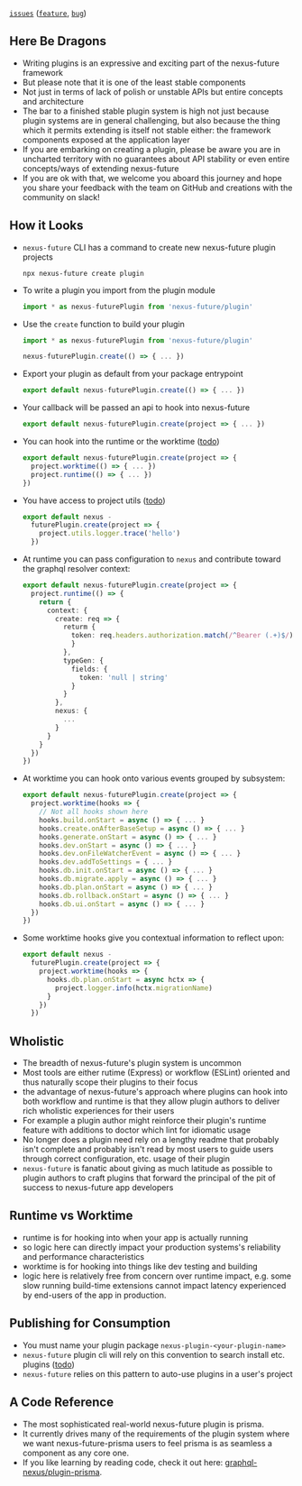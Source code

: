 [`issues`](https://github.com/graphql-nexus/nexus-future/labels/scope%2Fplugins) ([`feature`](https://github.com/graphql-nexus/nexus-future/issues?q=is%3Aopen+label%3Ascope%2Fplugins+label%3Atype%2Ffeature), [`bug`](https://github.com/graphql-nexus/nexus-future/issues?utf8=%E2%9C%93&q=is%3Aopen+label%3Ascope%2Fplugins+label%3Atype%2Fbug+))

## Here Be Dragons

- Writing plugins is an expressive and exciting part of the nexus-future framework
- But please note that it is one of the least stable components
- Not just in terms of lack of polish or unstable APIs but entire concepts and architecture
- The bar to a finished stable plugin system is high not just because plugin systems are in general challenging, but also because the thing which it permits extending is itself not stable either: the framework components exposed at the application layer
- If you are embarking on creating a plugin, please be aware you are in uncharted territory with no guarantees about API stability or even entire concepts/ways of extending nexus-future
- If you are ok with that, we welcome you aboard this journey and hope you share your feedback with the team on GitHub and creations with the community on slack!

## How it Looks

- `nexus-future` CLI has a command to create new nexus-future plugin projects
  ```cli
  npx nexus-future create plugin
  ```
- To write a plugin you import from the plugin module
  ```ts
  import * as nexus-futurePlugin from 'nexus-future/plugin'
  ```
- Use the `create` function to build your plugin

  ```ts
  import * as nexus-futurePlugin from 'nexus-future/plugin'

  nexus-futurePlugin.create(() => { ... })
  ```

- Export your plugin as default from your package entrypoint

  ```ts
  export default nexus-futurePlugin.create(() => { ... })
  ```

- Your callback will be passed an api to hook into nexus-future

  ```ts
  export default nexus-futurePlugin.create(project => { ... })
  ```

- You can hook into the runtime or the worktime ([todo](https://github.com/graphql-nexus/nexus-future/issues/294))

  ```ts
  export default nexus-futurePlugin.create(project => {
    project.worktime(() => { ... })
    project.runtime(() => { ... })
  })
  ```

- You have access to project utils ([todo](https://github.com/graphql-nexus/nexus-future/issues/282))

  ```ts
  export default nexus -
    futurePlugin.create(project => {
      project.utils.logger.trace('hello')
    })
  ```

- At runtime you can pass configuration to `nexus` and contribute toward the graphql resolver context:

  ```ts
  export default nexus-futurePlugin.create(project => {
    project.runtime(() => {
      return {
        context: {
          create: req => {
            returm {
              token: req.headers.authorization.match(/^Bearer (.+)$/)?[1] ?? null
              }
            },
            typeGen: {
              fields: {
                token: 'null | string'
              }
            }
          },
          nexus: {
            ...
          }
        }
      }
    })
  })
  ```

- At worktime you can hook onto various events grouped by subsystem:

  ```ts
  export default nexus-futurePlugin.create(project => {
    project.worktime(hooks => {
      // Not all hooks shown here
      hooks.build.onStart = async () => { ... }
      hooks.create.onAfterBaseSetup = async () => { ... }
      hooks.generate.onStart = async () => { ... }
      hooks.dev.onStart = async () => { ... }
      hooks.dev.onFileWatcherEvent = async () => { ... }
      hooks.dev.addToSettings = { ... }
      hooks.db.init.onStart = async () => { ... }
      hooks.db.migrate.apply = async () => { ... }
      hooks.db.plan.onStart = async () => { ... }
      hooks.db.rollback.onStart = async () => { ... }
      hooks.db.ui.onStart = async () => { ... }
    })
  })
  ```

- Some worktime hooks give you contextual information to reflect upon:

  ```ts
  export default nexus -
    futurePlugin.create(project => {
      project.worktime(hooks => {
        hooks.db.plan.onStart = async hctx => {
          project.logger.info(hctx.migrationName)
        }
      })
    })
  ```

## Wholistic

- The breadth of nexus-future's plugin system is uncommon
- Most tools are either rutime (Express) or workflow (ESLint) oriented and thus naturally scope their plugins to their focus
- the advantage of nexus-future's approach where plugins can hook into both workflow and runtime is that they allow plugin authors to deliver rich wholistic experiences for their users
- For example a plugin author might reinforce their plugin's runtime feature with additions to doctor which lint for idiomatic usage
- No longer does a plugin need rely on a lengthy readme that probably isn't complete and probably isn't read by most users to guide users through correct configuration, etc. usage of their plugin
- `nexus-future` is fanatic about giving as much latitude as possible to plugin authors to craft plugins that forward the principal of the pit of success to nexus-future app developers

## Runtime vs Worktime

- runtime is for hooking into when your app is actually running
- so logic here can directly impact your production systems's reliability and performance characteristics
- worktime is for hooking into things like dev testing and building
- logic here is relatively free from concern over runtime impact, e.g. some slow running build-time extensions cannot impact latency experienced by end-users of the app in production.

## Publishing for Consumption

- You must name your plugin package `nexus-plugin-<your-plugin-name>`
- `nexus-future` plugin cli will rely on this convention to search install etc. plugins ([todo](https://github.com/graphql-nexus/nexus-future/issues/155))
- `nexus-future` relies on this pattern to auto-use plugins in a user's project

## A Code Reference

- The most sophisticated real-world nexus-future plugin is prisma.
- It currently drives many of the requirements of the plugin system where we want nexus-future-prisma users to feel prisma is as seamless a component as any core one.
- If you like learning by reading code, check it out here: [graphql-nexus/plugin-prisma](https://github.com/graphql-nexus/plugin-prisma).
